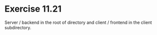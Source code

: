 # Exercise 11.21

Server / backend in the root of directory and client / frontend in the client subdirectory.
